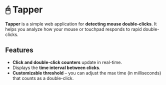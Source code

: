 # 🖰 Tapper

**Tapper** is a simple web application for **detecting mouse double-clicks**. It helps you analyze how your mouse or touchpad responds to rapid double-clicks.

## Features

- **Click and double-click counters** update in real-time.
- Displays the **time interval between clicks**.
- **Customizable threshold** – you can adjust the max time (in milliseconds) that counts as a double-click.
